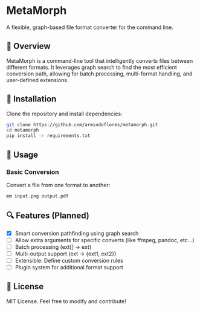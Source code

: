 # MetaMorph
A flexible, graph-based file format converter for the command line.

## 🌟 Overview  
MetaMorph is a command-line tool that intelligently converts files between different formats. It leverages graph search to find the most efficient conversion path, allowing for batch processing, multi-format handling, and user-defined extensions.

## 🔧 Installation  
Clone the repository and install dependencies:  
```bash
git clone https://github.com/armindoflores/metamorph.git
cd metamorph
pip install -r requirements.txt
```

## 🚀 Usage
### Basic Conversion
Convert a file from one format to another:

```bash
mm input.png output.pdf
```

## 🔍 Features (Planned)
- [x] Smart conversion pathfinding using graph search
- [ ] Allow extra arguments for specific converts (like ffmpeg, pandoc, etc...)
- [ ] Batch processing (ext[] → ext)
- [ ] Multi-output support (ext → {ext1, ext2})
- [ ] Extensible: Define custom conversion rules
- [ ] Plugin system for additional format support

## 📜 License
MIT License. Feel free to modify and contribute!
